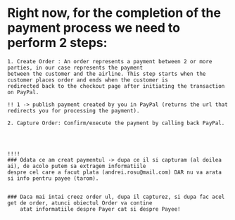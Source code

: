 # Right now, for the completion of the payment process we need to perform 2 steps:

    1. Create Order : An order represents a payment between 2 or more parties, in our case represents the payment
    between the customer and the airline. This step starts when the customer places order and ends when the customer is 
    redirected back to the checkout page after initiating the transaction on PayPal.

    !! 1 -> publish payment created by you in PayPal (returns the url that redirects you for processing the payment).

    2. Capture Order: Confirm/execute the payment by calling back PayPal.




    !!!!
    ### Odata ce am creat paymentul -> dupa ce il si capturam (al doilea ai), de acolo putem sa extragem informatiile 
    despre cel care a facut plata (andrei.rosu@mail.com) DAR nu va arata si info pentru payee (tarom).


    ### Daca mai intai creez order ul, dupa il capturez, si dupa fac acel get de order, atunci obiectul Order va contine
        atat informatiile despre Payer cat si despre Payee!